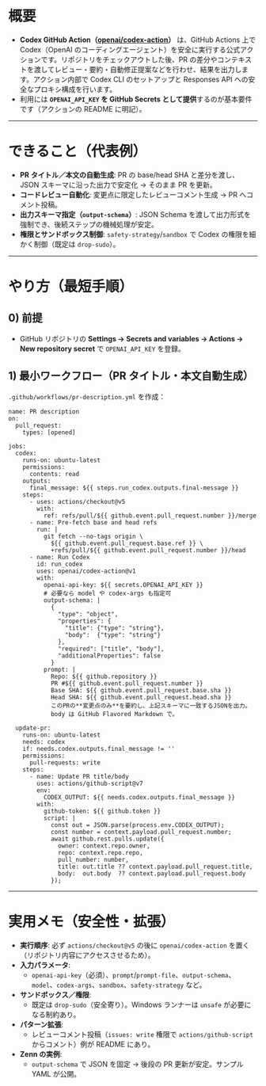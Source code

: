 # 概要

- **Codex GitHub Action（[openai/codex-action](https://github.com/openai/codex-action)）** は、GitHub Actions 上で Codex（OpenAI のコーディングエージェント）を安全に実行する公式アクションです。リポジトリをチェックアウトした後、PR の差分やコンテキストを渡してレビュー・要約・自動修正提案などを行わせ、結果を出力します。アクション内部で Codex CLI のセットアップと Responses API への安全なプロキシ構成を行います。
- 利用には **`OPENAI_API_KEY` を GitHub Secrets として提供**するのが基本要件です（アクションの README に明記）。
---

# できること（代表例）

- **PR タイトル／本文の自動生成**: PR の base/head SHA と差分を渡し、JSON スキーマに沿った出力で安定化 → そのまま PR を更新。
- **コードレビュー自動化**: 変更点に限定したレビューコメント生成 → PR へコメント投稿。
- **出力スキーマ指定（`output-schema`）**: JSON Schema を渡して出力形式を強制でき、後続ステップの機械処理が安定。
- **権限とサンドボックス制御**: `safety-strategy`/`sandbox` で Codex の権限を細かく制御（既定は `drop-sudo`）。
---

# やり方（最短手順）

## 0) 前提

- GitHub リポジトリの **Settings → Secrets and variables → Actions → New repository secret** で  `OPENAI_API_KEY` を登録。

## 1) 最小ワークフロー（PR タイトル・本文自動生成）

`.github/workflows/pr-description.yml` を作成：

```
name: PR description
on:
  pull_request:
    types: [opened]

jobs:
  codex:
    runs-on: ubuntu-latest
    permissions:
      contents: read
    outputs:
      final_message: ${{ steps.run_codex.outputs.final-message }}
    steps:
      - uses: actions/checkout@v5
        with:
          ref: refs/pull/${{ github.event.pull_request.number }}/merge
      - name: Pre-fetch base and head refs
        run: |
          git fetch --no-tags origin \
            ${{ github.event.pull_request.base.ref }} \
            +refs/pull/${{ github.event.pull_request.number }}/head
      - name: Run Codex
        id: run_codex
        uses: openai/codex-action@v1
        with:
          openai-api-key: ${{ secrets.OPENAI_API_KEY }}
          # 必要なら model や codex-args も指定可
          output-schema: |
            {
              "type": "object",
              "properties": {
                "title": {"type": "string"},
                "body":  {"type": "string"}
              },
              "required": ["title", "body"],
              "additionalProperties": false
            }
          prompt: |
            Repo: ${{ github.repository }}
            PR #${{ github.event.pull_request.number }}
            Base SHA: ${{ github.event.pull_request.base.sha }}
            Head SHA: ${{ github.event.pull_request.head.sha }}
            このPRの**変更点のみ**を要約し、上記スキーマに一致するJSONを出力。
            body は GitHub Flavored Markdown で。

  update-pr:
    runs-on: ubuntu-latest
    needs: codex
    if: needs.codex.outputs.final_message != ''
    permissions:
      pull-requests: write
    steps:
      - name: Update PR title/body
        uses: actions/github-script@v7
        env:
          CODEX_OUTPUT: ${{ needs.codex.outputs.final_message }}
        with:
          github-token: ${{ github.token }}
          script: |
            const out = JSON.parse(process.env.CODEX_OUTPUT);
            const number = context.payload.pull_request.number;
            await github.rest.pulls.update({
              owner: context.repo.owner,
              repo: context.repo.repo,
              pull_number: number,
              title: out.title ?? context.payload.pull_request.title,
              body:  out.body  ?? context.payload.pull_request.body
            });

```
---

# 実用メモ（安全性・拡張）

- **実行順序**: 必ず `actions/checkout@v5` の後に `openai/codex-action` を置く（リポジトリ内容にアクセスさせるため）。
- **入力パラメータ**:
	- `openai-api-key`（必須）、`prompt`/`prompt-file`、`output-schema`、`model`、`codex-args`、`sandbox`、`safety-strategy` など。
- **サンドボックス／権限**:
    - 既定は `drop-sudo`（安全寄り）。Windows ランナーは `unsafe` が必要になる制約あり。
- **パターン拡張**:
    - レビューコメント投稿（`issues: write` 権限で `actions/github-script` からコメント）例が README にあり。
- **Zenn の実例**:
    - `output-schema` で JSON を固定 → 後段の PR 更新が安定。サンプル YAML が公開。